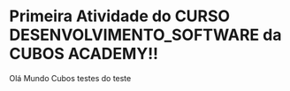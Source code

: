 # Primeira Atividade do CURSO DESENVOLVIMENTO_SOFTWARE da CUBOS ACADEMY!!
Olá Mundo Cubos
testes do teste

